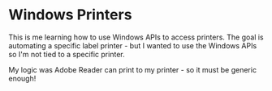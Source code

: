 # Windows Printers

This is me learning how to use Windows APIs to access printers. The goal
is automating a specific label printer - but I wanted to use the Windows
APIs so I'm not tied to a specific printer.

My logic was Adobe Reader can print to my printer - so it must be generic
enough!
